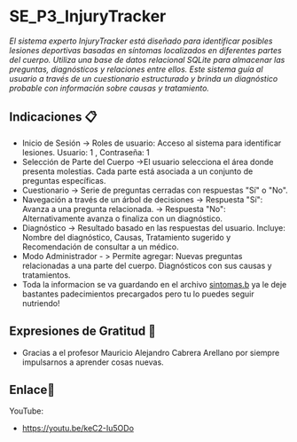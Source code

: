 # SE_P3_InjuryTracker

_El sistema experto InjuryTracker está diseñado para identificar posibles lesiones deportivas basadas en síntomas localizados en diferentes partes del cuerpo. Utiliza una base de datos relacional SQLite para almacenar las preguntas, diagnósticos y relaciones entre ellos. Este sistema guía al usuario a través de un cuestionario estructurado y brinda un diagnóstico probable con información sobre causas y tratamiento._

## Indicaciones 📋
* Inicio de Sesión -> Roles de usuario: Acceso al sistema para identificar lesiones. Usuario: 1 , Contraseña: 1
* Selección de Parte del Cuerpo ->El usuario selecciona el área donde presenta molestias. Cada parte está asociada a un conjunto de preguntas específicas.
* Cuestionario -> Serie de preguntas cerradas con respuestas "Sí" o "No".
* Navegación a través de un árbol de decisiones -> Respuesta "Sí": Avanza a una pregunta relacionada. -> Respuesta "No": Alternativamente avanza o finaliza con un diagnóstico.
* Diagnóstico -> Resultado basado en las respuestas del usuario. Incluye: Nombre del diagnóstico, Causas, Tratamiento sugerido y Recomendación de consultar a un médico.
* Modo Administrador - > Permite agregar: Nuevas preguntas relacionadas a una parte del cuerpo. Diagnósticos con sus causas y tratamientos.
* Toda la informacion se va guardando en el archivo [sintomas.b]([https://github.com/AlejandraRG57/SE_P3_InjuryTracker/blob/main/sintomas.db]) ya le deje bastantes padecimientos precargados pero tu lo puedes seguir nutriendo!

## Expresiones de Gratitud 🎁
* Gracias a el profesor Mauricio Alejandro Cabrera Arellano por siempre impulsarnos a aprender cosas nuevas.

## Enlace🔗
YouTube:
* https://youtu.be/keC2-Iu5ODo
